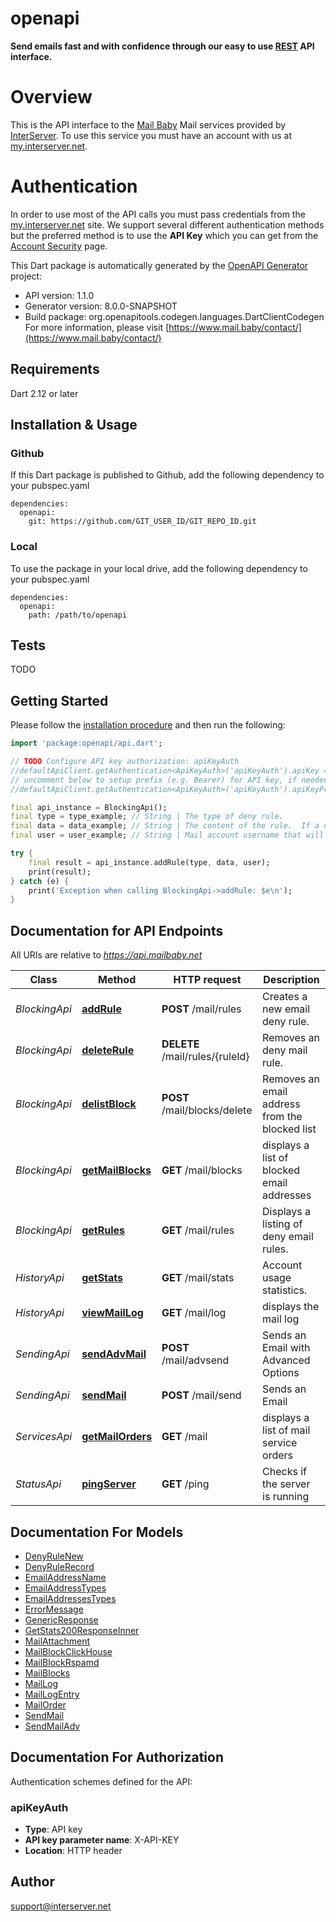 # openapi
**Send emails fast and with confidence through our easy to use [REST](https://en.wikipedia.org/wiki/Representational_state_transfer) API interface.**
# Overview
This is the API interface to the [Mail Baby](https//mail.baby/) Mail services provided by [InterServer](https://www.interserver.net). To use this service you must have an account with us at [my.interserver.net](https://my.interserver.net).
# Authentication
In order to use most of the API calls you must pass credentials from the [my.interserver.net](https://my.interserver.net/) site.
We support several different authentication methods but the preferred method is to use the **API Key** which you can get from the [Account Security](https://my.interserver.net/account_security) page.


This Dart package is automatically generated by the [OpenAPI Generator](https://openapi-generator.tech) project:

- API version: 1.1.0
- Generator version: 8.0.0-SNAPSHOT
- Build package: org.openapitools.codegen.languages.DartClientCodegen
For more information, please visit [https://www.mail.baby/contact/](https://www.mail.baby/contact/)

## Requirements

Dart 2.12 or later

## Installation & Usage

### Github
If this Dart package is published to Github, add the following dependency to your pubspec.yaml
```
dependencies:
  openapi:
    git: https://github.com/GIT_USER_ID/GIT_REPO_ID.git
```

### Local
To use the package in your local drive, add the following dependency to your pubspec.yaml
```
dependencies:
  openapi:
    path: /path/to/openapi
```

## Tests

TODO

## Getting Started

Please follow the [installation procedure](#installation--usage) and then run the following:

```dart
import 'package:openapi/api.dart';

// TODO Configure API key authorization: apiKeyAuth
//defaultApiClient.getAuthentication<ApiKeyAuth>('apiKeyAuth').apiKey = 'YOUR_API_KEY';
// uncomment below to setup prefix (e.g. Bearer) for API key, if needed
//defaultApiClient.getAuthentication<ApiKeyAuth>('apiKeyAuth').apiKeyPrefix = 'Bearer';

final api_instance = BlockingApi();
final type = type_example; // String | The type of deny rule.
final data = data_example; // String | The content of the rule.  If a domain type rule then an example would be google.com. For a begins with type an example would be msgid-.  For the email typer an example would be user@server.com.
final user = user_example; // String | Mail account username that will be tied to this rule.  If not specified the first active mail order will be used.

try {
    final result = api_instance.addRule(type, data, user);
    print(result);
} catch (e) {
    print('Exception when calling BlockingApi->addRule: $e\n');
}

```

## Documentation for API Endpoints

All URIs are relative to *https://api.mailbaby.net*

Class | Method | HTTP request | Description
------------ | ------------- | ------------- | -------------
*BlockingApi* | [**addRule**](doc//BlockingApi.md#addrule) | **POST** /mail/rules | Creates a new email deny rule.
*BlockingApi* | [**deleteRule**](doc//BlockingApi.md#deleterule) | **DELETE** /mail/rules/{ruleId} | Removes an deny mail rule.
*BlockingApi* | [**delistBlock**](doc//BlockingApi.md#delistblock) | **POST** /mail/blocks/delete | Removes an email address from the blocked list
*BlockingApi* | [**getMailBlocks**](doc//BlockingApi.md#getmailblocks) | **GET** /mail/blocks | displays a list of blocked email addresses
*BlockingApi* | [**getRules**](doc//BlockingApi.md#getrules) | **GET** /mail/rules | Displays a listing of deny email rules.
*HistoryApi* | [**getStats**](doc//HistoryApi.md#getstats) | **GET** /mail/stats | Account usage statistics.
*HistoryApi* | [**viewMailLog**](doc//HistoryApi.md#viewmaillog) | **GET** /mail/log | displays the mail log
*SendingApi* | [**sendAdvMail**](doc//SendingApi.md#sendadvmail) | **POST** /mail/advsend | Sends an Email with Advanced Options
*SendingApi* | [**sendMail**](doc//SendingApi.md#sendmail) | **POST** /mail/send | Sends an Email
*ServicesApi* | [**getMailOrders**](doc//ServicesApi.md#getmailorders) | **GET** /mail | displays a list of mail service orders
*StatusApi* | [**pingServer**](doc//StatusApi.md#pingserver) | **GET** /ping | Checks if the server is running


## Documentation For Models

 - [DenyRuleNew](doc//DenyRuleNew.md)
 - [DenyRuleRecord](doc//DenyRuleRecord.md)
 - [EmailAddressName](doc//EmailAddressName.md)
 - [EmailAddressTypes](doc//EmailAddressTypes.md)
 - [EmailAddressesTypes](doc//EmailAddressesTypes.md)
 - [ErrorMessage](doc//ErrorMessage.md)
 - [GenericResponse](doc//GenericResponse.md)
 - [GetStats200ResponseInner](doc//GetStats200ResponseInner.md)
 - [MailAttachment](doc//MailAttachment.md)
 - [MailBlockClickHouse](doc//MailBlockClickHouse.md)
 - [MailBlockRspamd](doc//MailBlockRspamd.md)
 - [MailBlocks](doc//MailBlocks.md)
 - [MailLog](doc//MailLog.md)
 - [MailLogEntry](doc//MailLogEntry.md)
 - [MailOrder](doc//MailOrder.md)
 - [SendMail](doc//SendMail.md)
 - [SendMailAdv](doc//SendMailAdv.md)


## Documentation For Authorization


Authentication schemes defined for the API:
### apiKeyAuth

- **Type**: API key
- **API key parameter name**: X-API-KEY
- **Location**: HTTP header


## Author

support@interserver.net

